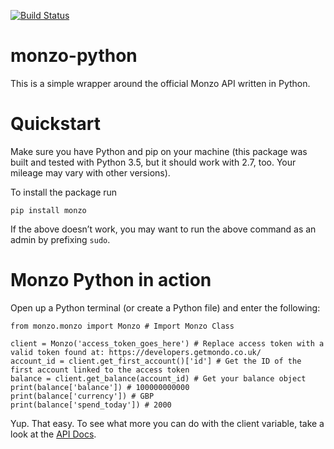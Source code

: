 [![Build Status](https://travis-ci.org/muyiwaolu/monzo-python.svg?branch=master)](https://travis-ci.org/muyiwaolu/monzo-python)
# monzo-python
This is a simple wrapper around the official Monzo API written in Python.

# Quickstart
Make sure you have Python and pip on your machine (this package was built and tested with Python 3.5, but it should work with 2.7, too. Your mileage may vary with other versions).

To install the package run

`pip install monzo`

If the above doesn’t work, you may want to run the above command as an admin by prefixing `sudo`.

# Monzo Python in action
Open up a Python terminal (or create a Python file) and enter the following:

```
from monzo.monzo import Monzo # Import Monzo Class

client = Monzo('access_token_goes_here') # Replace access token with a valid token found at: https://developers.getmondo.co.uk/
account_id = client.get_first_account()['id'] # Get the ID of the first account linked to the access token
balance = client.get_balance(account_id) # Get your balance object
print(balance['balance']) # 100000000000
print(balance['currency']) # GBP
print(balance['spend_today']) # 2000
```

Yup. That easy. To see what more you can do with the client variable, take a look at the [API Docs](http://muyiwa.me/monzo-python/monzo.html).
